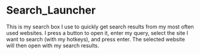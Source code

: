 # Search_Launcher
This is my search box I use to quickly get search results from my most often used websites.  I press a button to open it, enter my query, select the site I want to search (with my hotkeys), and press enter.  The selected website will then open with my search results.
